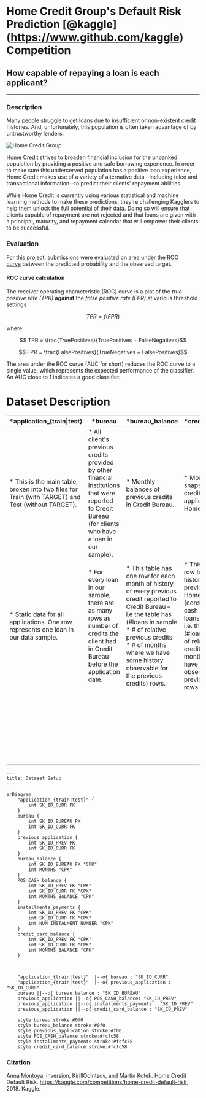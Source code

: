 # Home Credit Group's Default Risk Prediction [@kaggle] (https://www.github.com/kaggle) Competition

## How capable of repaying a loan is each applicant?

---

### Description

Many people struggle to get loans due to insufficient or non-existent credit histories. And, unfortunately, this population is often taken advantage of by untrustworthy lenders.

![Home Credit Group](https://storage.googleapis.com/kaggle-media/competitions/home-credit/about-us-home-credit.jpg)

[Home Credit](http://www.homecredit.net/) strives to broaden financial inclusion for the unbanked population by providing a positive and safe borrowing experience. In order to make sure this underserved population has a positive loan experience, Home Credit makes use of a variety of alternative data--including telco and transactional information--to predict their clients' repayment abilities.

While Home Credit is currently using various statistical and machine learning methods to make these predictions, they're challenging Kagglers to help them unlock the full potential of their data. Doing so will ensure that clients capable of repayment are not rejected and that loans are given with a principal, maturity, and repayment calendar that will empower their clients to be successful.

### Evaluation

For this project, submissions were evaluated on [area under the ROC curve](http://en.wikipedia.org/wiki/Receiver_operating_characteristic) between the predicted probability and the observed target.

#### ROC curve calculation

The receiver operating characteristic (ROC) curve is a plot of the *true positive rate (TPR)* __against__ the *false positive rate (FPR)* at various threshold settings

$$ TPR = f(FPR)$$

where:

$$ TPR = \frac{TruePositives}{TruePositives + FalseNegatives}$$

$$ FPR = \frac{FalsePositives}{TrueNegatives + FalsePositives}$$

The area under the ROC curve (AUC for short) reduces the ROC curve to a single value, which represents the expected performance of the classifier. An AUC close to 1 indicates a good classifier.


# Dataset Description

| ***application\_{train\|test}** | ***bureau** | ***bureau\_balance** | ***credit\_card\_balance** | ***HomeCredit\_columns\_description** | ***installments\_payments** | ***POS\_CASH\_balance** | ***previous\_application** |
|---|---|---|---|---|---|---|---|
| * This is the main table, broken into two files for Train (with TARGET) and Test (without TARGET). | * All client's previous credits provided by other financial institutions that were reported to Credit Bureau (for clients who have a loan in our sample). | * Monthly balances of previous credits in Credit Bureau. | * Monthly balance snapshots of previous credit cards that the applicant has with Home Credit. | * This file contains descriptions for the columns in the various data files. | * Repayment history for the previously disbursed credits in Home Credit related to the loans in our sample. | * Monthly balance snapshots of previous POS (point of sales) and cash loans that the applicant had with Home Credit. | * All previous applications for Home Credit loans of clients who have loans in our sample. |
| * Static data for all applications. One row represents one loan in our data sample. | * For every loan in our sample, there are as many rows as number of credits the client had in Credit Bureau before the application date. | * This table has one row for each month of history of every previous credit reported to Credit Bureau – i.e the table has (#loans in sample \* # of relative previous credits \* # of months where we have some history observable for the previous credits) rows. | * This table has one row for each month of history of every previous credit in Home Credit (consumer credit and cash loans) related to loans in our sample – i.e. the table has (#loans in sample \* # of relative previous credit cards \* # of months where we have some history observable for the previous credit card) rows. |  | * There is a. one row for every payment that was made plus b. one row each for missed payment. | * This table has one row for each month of history of every previous credit in Home Credit (consumer credit and cash loans) related to loans in our sample – i.e. the table has (#loans in sample \* # of relative previous credits \* # of months in which we have some history observable for the previous credits) rows. | * There is one row for each previous application related to loans in our data sample. |
|  |  |  |  |  | * One row is equivalent to one payment of one installment OR one installment corresponding to one payment of one previous Home Credit credit related to loans in our sample. |  |  |

```mermaid
---
title: Dataset Setup
---

erDiagram
    "application_{train|test}" {
        int SK_ID_CURR PK
    }
    bureau {
        int SK_ID_BUREAU PK
        int SK_ID_CURR FK
    }
    previous_application {
        int SK_ID_PREV PK
        int SK_ID_CURR FK
    }
    bureau_balance {
        int SK_ID_BUREAU FK "CPK"
        int MONTHS "CPK"
    }
    POS_CASH_balance {
        int SK_ID_PREV FK "CPK"
        int SK_ID_CURR FK "CPK"
        int MONTHS_BALANCE "CPK"
    }
    installments_payments {
        int SK_ID_PREV FK "CPK"
        int SK_ID_CURR FK "CPK"
        int NUM_INSTALMENT_NUMBER "CPK"
    }
    credit_card_balance {
        int SK_ID_PREV FK "CPK"
        int SK_ID_CURR FK "CPK" 
        int MONTHS_BALANCE "CPK"
    }



    "application_{train|test}" ||--o{ bureau : "SK_ID_CURR"
    "application_{train|test}" ||--o{ previous_application : "SK_ID_CURR"
    bureau ||--o{ bureau_balance : "SK_ID_BUREAU"
    previous_application ||--o{ POS_CASH_balance: "SK_ID_PREV"
    previous_application ||--o{ installments_payments : "SK_ID_PREV"
    previous_application ||--o{ credit_card_balance : "SK_ID_PREV"

    style bureau stroke:#0f0
    style bureau_balance stroke:#0f0
    style previous_application stroke:#f00
    style POS_CASH_balance stroke:#fcfc58
    style installments_payments stroke:#fcfc58
    style credit_card_balance stroke:#fcfc58
```

### Citation

Anna Montoya, inversion, KirillOdintsov, and Martin Kotek. Home Credit Default Risk. https://kaggle.com/competitions/home-credit-default-risk, 2018. Kaggle.
